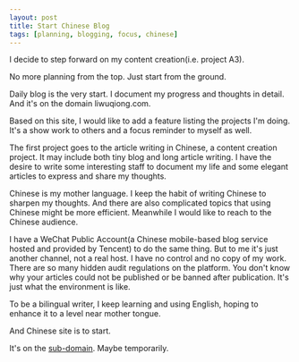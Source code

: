 ```yaml
---
layout: post
title: Start Chinese Blog
tags: [planning, blogging, focus, chinese]
---
```


I decide to step forward on my content creation(i.e. project A3).

No more planning from the top. Just start from the ground. 

Daily blog is the very start. I document my progress and thoughts in detail. And it's on the domain liwuqiong.com.

Based on this site, I would like to add a feature listing the projects I'm doing. It's a show work to others and a focus reminder to myself as well.

The first project goes to the article writing in Chinese, a content creation project. It may include both tiny blog and long article writing. I have the desire to write some interesting staff to document my life and some elegant articles to express and share my thoughts.

Chinese is my mother language. I keep the habit of writing Chinese to sharpen my thoughts. And there are also complicated topics that using Chinese might be more efficient. Meanwhile I would like to reach to the Chinese audience. 

I have a WeChat Public Account(a Chinese mobile-based blog service hosted and provided by Tencent) to do the same thing. But to me it's just another channel, not a real host. I have no control and no copy of my work. There are so many hidden audit regulations on the platform. You don't know why your articles could not be published or be banned after publication. It's just what the environment is like. 

To be a bilingual writer, I keep learning and using English, hoping to enhance it to a level near mother tongue. 

And Chinese site is to start. 

It's on the [sub-domain](https://liwuqiong.com/blog_zh). Maybe temporarily.
